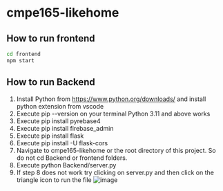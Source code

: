 # cmpe165-likehome

## How to run frontend

```bash
cd frontend
npm start
```

## How to run Backend
1. Install Python from https://www.python.org/downloads/ and install python extension from vscode
2. Execute pip --version on your terminal
Python 3.11 and above works
3. Execute pip install pyrebase4
4. Execute pip install firebase_admin
5. Execute pip install flask
6. Execute pip install -U flask-cors
7. Navigate to cmpe165-likehome or the root directory of this project. So do not cd Backend or frontend folders.
8. Execute python Backend/server.py
9. If step 8 does not work try clicking on server.py and then click on the triangle icon to run the file
![image](https://github.com/trishnguyen2001/cmpe165-likehome/assets/102846798/af458a66-bd66-403b-a5bb-5f31bfd9db1b)

